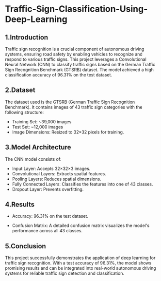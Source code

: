# Traffic-Sign-Classification-Using-Deep-Learning

## 1.Introduction

Traffic sign recognition is a crucial component of autonomous driving systems, ensuring road safety by enabling vehicles to recognize and respond to various traffic signs. This project leverages a Convolutional Neural Network (CNN) to classify traffic signs based on the German Traffic Sign Recognition Benchmark (GTSRB) dataset. The model achieved a high classification accuracy of 96.31% on the test dataset.

  
## 2.Dataset
The dataset used is the GTSRB (German Traffic Sign Recognition Benchmark). It contains images of 43 traffic sign categories with the following structure:
* Training Set: ~39,000 images
* Test Set: ~12,000 images
* Image Dimensions: Resized to 32×32 pixels for training.

## 3.Model Architecture
The CNN model consists of:

* Input Layer: Accepts 32×32×3 images.
* Convolutional Layers: Extracts spatial features.
* Pooling Layers: Reduces spatial dimensions.
* Fully Connected Layers: Classifies the features into one of 43 classes.
* Dropout Layer: Prevents overfitting.

## 4.Results

* Accuracy: 96.31% on the test dataset.

* Confusion Matrix: A detailed confusion matrix visualizes the model's performance across all 43 classes.

## 5.Conclusion
This project successfully demonstrates the application of deep learning for traffic sign recognition. With a test accuracy of 96.31%, the model shows promising results and can be integrated into real-world autonomous driving systems for reliable traffic sign detection and classification.

